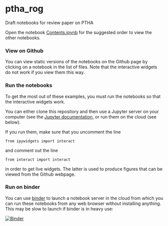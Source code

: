 # ptha_rog
Draft notebooks for review paper on PTHA

Open the notebook [Contents.ipynb](Contents.ipynb) 
for the suggested order to view the other notebooks.

### View on Github

You can view static versions of the notebooks on the Github page by clicking
on a notebook in the list of files.  Note that the interactive widgets do not
work if you view them this way.

### Run the notebooks

To get the most out of these examples, you must run the notebooks so that the
interactive widgets work.  

You can either clone this repository and then use a Jupyter server
on your computer (see the [Jupyter documentation](http://jupyter.org/),
or run them on the cloud (see below).

If you run them, make sure that you uncomment the line

    from ipywidgets import interact

and comment out the line

    from interact import interact

in order to get live widgets. The latter is used to produce figures that can be viewed from the Github webpage.

### Run on binder

You can use [binder](http://mybinder.org) to launch a notebook server in the
cloud from which you can run these notebooks from any web browser without
installing anything.  This may be slow to launch if binder is in heavy use:

[![Binder](http://mybinder.org/badge.svg)](http://mybinder.org:/repo/rjleveque/ptha_rog)
